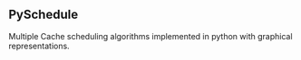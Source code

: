 PySchedule
---

Multiple Cache scheduling algorithms implemented in python with graphical representations.


